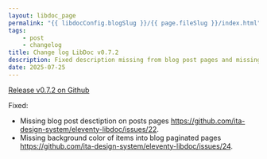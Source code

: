 ```yaml
---
layout: libdoc_page
permalink: "{{ libdocConfig.blogSlug }}/{{ page.fileSlug }}/index.html"
tags:
    - post
    - changelog
title: Change log LibDoc v0.7.2
description: Fixed description missing from blog post pages and missing post item background color
date: 2025-07-25
---
```

[Release v0.7.2 on Github](https://github.com/ita-design-system/eleventy-libdoc/releases/tag/0.7.2)

Fixed:

* Missing blog post desctiption on posts pages <https://github.com/ita-design-system/eleventy-libdoc/issues/22>.
* Missing background color of items into blog paginated pages <https://github.com/ita-design-system/eleventy-libdoc/issues/24>.


